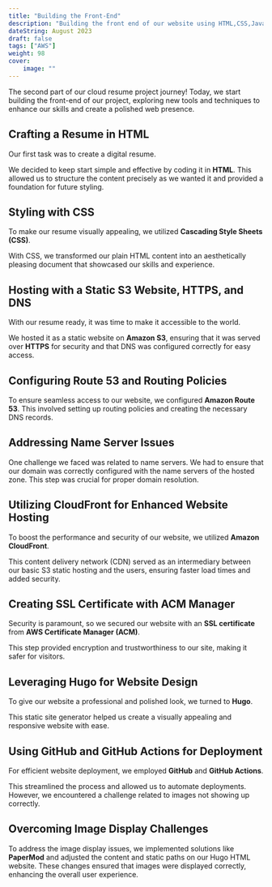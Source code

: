 ```yaml
---
title: "Building the Front-End"
description: "Building the front end of our website using HTML,CSS,Javascript and Hugo. Hosting our website on AWS using S3, Cloudfront and Route 53."
dateString: August 2023
draft: false
tags: ["AWS"]
weight: 98
cover:
    image: ""
---
```


The second part of our cloud resume project journey! Today, we start building the front-end of our project, exploring new tools and techniques to enhance our skills and create a polished web presence.

## Crafting a Resume in HTML

Our first task was to create a digital resume. 

We decided to keep start simple and effective by coding it in **HTML**. This allowed us to structure the content precisely as we wanted it and provided a foundation for future styling.

## Styling with CSS

To make our resume visually appealing, we utilized **Cascading Style Sheets (CSS)**. 

With CSS, we transformed our plain HTML content into an aesthetically pleasing document that showcased our skills and experience.

## Hosting with a Static S3 Website, HTTPS, and DNS

With our resume ready, it was time to make it accessible to the world. 

We hosted it as a static website on **Amazon S3**, ensuring that it was served over **HTTPS** for security and that DNS was configured correctly for easy access.

## Configuring Route 53 and Routing Policies

To ensure seamless access to our website, we configured **Amazon Route 53**. This involved setting up routing policies and creating the necessary DNS records.

## Addressing Name Server Issues

One challenge we faced was related to name servers. We had to ensure that our domain was correctly configured with the name servers of the hosted zone. This step was crucial for proper domain resolution.

## Utilizing CloudFront for Enhanced Website Hosting

To boost the performance and security of our website, we utilized **Amazon CloudFront**.

This content delivery network (CDN) served as an intermediary between our basic S3 static hosting and the users, ensuring faster load times and added security.

## Creating SSL Certificate with ACM Manager

Security is paramount, so we secured our website with an **SSL certificate** from **AWS Certificate Manager (ACM)**. 

This step provided encryption and trustworthiness to our site, making it safer for visitors.

## Leveraging Hugo for Website Design

To give our website a professional and polished look, we turned to **Hugo**. 

This static site generator helped us create a visually appealing and responsive website with ease.

## Using GitHub and GitHub Actions for Deployment

For efficient website deployment, we employed **GitHub** and **GitHub Actions**. 

This streamlined the process and allowed us to automate deployments. However, we encountered a challenge related to images not showing up correctly.

## Overcoming Image Display Challenges

To address the image display issues, we implemented solutions like **PaperMod** and adjusted the content and static paths on our Hugo HTML website. These changes ensured that images were displayed correctly, enhancing the overall user experience.

